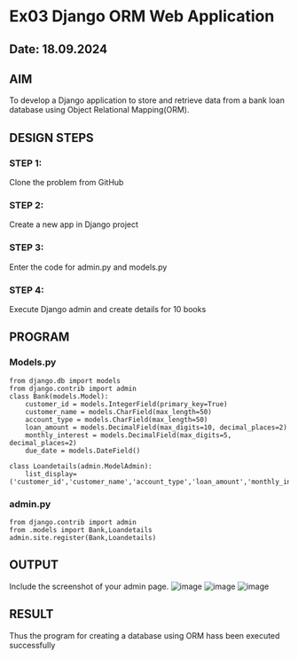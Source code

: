 # Ex03 Django ORM Web Application
## Date: 18.09.2024

## AIM
To develop a Django application to store and retrieve data from a bank loan database using Object Relational Mapping(ORM).

## DESIGN STEPS

### STEP 1:
Clone the problem from GitHub

### STEP 2:
Create a new app in Django project

### STEP 3:
Enter the code for admin.py and models.py

### STEP 4:
Execute Django admin and create details for 10 books

## PROGRAM

### Models.py
```
from django.db import models
from django.contrib import admin
class Bank(models.Model):
    customer_id = models.IntegerField(primary_key=True)
    customer_name = models.CharField(max_length=50)
    account_type = models.CharField(max_length=50)
    loan_amount = models.DecimalField(max_digits=10, decimal_places=2)  
    monthly_interest = models.DecimalField(max_digits=5, decimal_places=2)  
    due_date = models.DateField()

class Loandetails(admin.ModelAdmin):
    list_display= ('customer_id','customer_name','account_type','loan_amount','monthly_interest','due_date')
```
### admin.py
``` 
from django.contrib import admin
from .models import Bank,Loandetails
admin.site.register(Bank,Loandetails)
```
## OUTPUT

Include the screenshot of your admin page.
![image](https://github.com/user-attachments/assets/bb920198-2c5d-4705-b471-203595e262dd)
![image](https://github.com/user-attachments/assets/e964f813-3137-4061-b043-0f7f172021c3)
![image](https://github.com/user-attachments/assets/961492f1-3932-40b2-b646-94f3050c6d79)

## RESULT
Thus the program for creating a database using ORM hass been executed successfully

